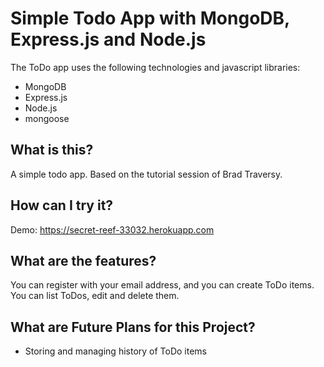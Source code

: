 # Simple Todo App with MongoDB, Express.js and Node.js
The ToDo app uses the following technologies and javascript libraries:
* MongoDB
* Express.js
* Node.js
* mongoose


## What is this?
A simple todo app. Based on the tutorial session of Brad Traversy.

## How can I try it?
Demo: https://secret-reef-33032.herokuapp.com

## What are the features?
You can register with your email address, and you can create ToDo items. You can list ToDos, edit and delete them. 

## What are Future Plans for this Project?
* Storing and managing history of ToDo items

